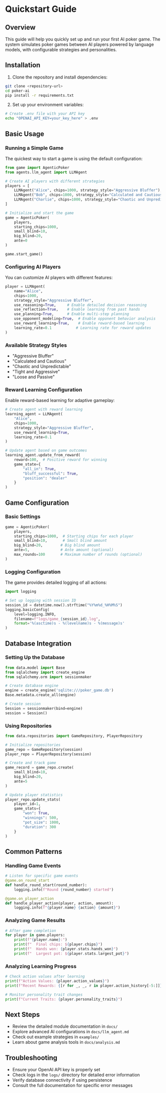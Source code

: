# Quickstart Guide

## Overview
This guide will help you quickly set up and run your first AI poker game. The system simulates poker games between AI players powered by language models, with configurable strategies and personalities.

## Installation

1. Clone the repository and install dependencies:
```bash
git clone <repository-url>
cd poker-ai
pip install -r requirements.txt
```

2. Set up your environment variables:
```bash
# Create .env file with your API key
echo "OPENAI_API_KEY=your_key_here" > .env
```

## Basic Usage

### Running a Simple Game
The quickest way to start a game is using the default configuration:

```python
from game import AgenticPoker
from agents.llm_agent import LLMAgent

# Create AI players with different strategies
players = [
    LLMAgent("Alice", chips=1000, strategy_style="Aggressive Bluffer"),
    LLMAgent("Bob", chips=1000, strategy_style="Calculated and Cautious"),
    LLMAgent("Charlie", chips=1000, strategy_style="Chaotic and Unpredictable")
]

# Initialize and start the game
game = AgenticPoker(
    players,
    starting_chips=1000,
    small_blind=10,
    big_blind=20,
    ante=0
)

game.start_game()
```

### Configuring AI Players
You can customize AI players with different features:

```python
player = LLMAgent(
    name="Alice",
    chips=1000,
    strategy_style="Aggressive Bluffer",
    use_reasoning=True,     # Enable detailed decision reasoning
    use_reflection=True,    # Enable learning from past hands
    use_planning=True,      # Enable multi-step planning
    use_opponent_modeling=True,  # Enable opponent behavior analysis
    use_reward_learning=True,    # Enable reward-based learning
    learning_rate=0.1           # Learning rate for reward updates
)
```

### Available Strategy Styles
- "Aggressive Bluffer"
- "Calculated and Cautious"
- "Chaotic and Unpredictable"
- "Tight and Aggressive"
- "Loose and Passive"

### Reward Learning Configuration
Enable reward-based learning for adaptive gameplay:

```python
# Create agent with reward learning
learning_agent = LLMAgent(
    "Alice",
    chips=1000,
    strategy_style="Aggressive Bluffer",
    use_reward_learning=True,
    learning_rate=0.1
)

# Update agent based on game outcomes
learning_agent.update_from_reward(
    reward=100,  # Positive reward for winning
    game_state={
        "all_in": True,
        "bluff_successful": True,
        "position": "dealer"
    }
)
```

## Game Configuration

### Basic Settings
```python
game = AgenticPoker(
    players,
    starting_chips=1000,  # Starting chips for each player
    small_blind=10,       # Small blind amount
    big_blind=20,        # Big blind amount
    ante=5,              # Ante amount (optional)
    max_rounds=100       # Maximum number of rounds (optional)
)
```

### Logging Configuration
The game provides detailed logging of all actions:

```python
import logging

# Set up logging with session ID
session_id = datetime.now().strftime("%Y%m%d_%H%M%S")
logging.basicConfig(
    level=logging.INFO,
    filename=f"logs/game_{session_id}.log",
    format='%(asctime)s - %(levelname)s - %(message)s'
)
```

## Database Integration

### Setting Up the Database
```python
from data.model import Base
from sqlalchemy import create_engine
from sqlalchemy.orm import sessionmaker

# Create database engine
engine = create_engine('sqlite:///poker_game.db')
Base.metadata.create_all(engine)

# Create session
Session = sessionmaker(bind=engine)
session = Session()
```

### Using Repositories
```python
from data.repositories import GameRepository, PlayerRepository

# Initialize repositories
game_repo = GameRepository(session)
player_repo = PlayerRepository(session)

# Create and track game
game_record = game_repo.create(
    small_blind=10,
    big_blind=20,
    ante=5
)

# Update player statistics
player_repo.update_stats(
    player_id=1,
    game_stats={
        "won": True,
        "winnings": 500,
        "pot_size": 1000,
        "duration": 300
    }
)
```

## Common Patterns

### Handling Game Events
```python
# Listen for specific game events
@game.on_round_start
def handle_round_start(round_number):
    logging.info(f"Round {round_number} started")

@game.on_player_action
def handle_player_action(player, action, amount):
    logging.info(f"{player.name} {action} {amount}")
```

### Analyzing Game Results
```python
# After game completion
for player in game.players:
    print(f"{player.name}:")
    print(f"  Final chips: ${player.chips}")
    print(f"  Hands won: {player.stats.hands_won}")
    print(f"  Largest pot: ${player.stats.largest_pot}")
```

### Analyzing Learning Progress
```python
# Check action values after learning
print(f"Action Values: {player.action_values}")
print(f"Recent Rewards: {[r for _, _, r in player.action_history[-5:]]}")

# Monitor personality trait changes
print(f"Current Traits: {player.personality_traits}")
```

## Next Steps
- Review the detailed module documentation in `docs/`
- Explore advanced AI configurations in `docs/llm_agent.md`
- Check out example strategies in `examples/`
- Learn about game analysis tools in `docs/analysis.md`

## Troubleshooting
- Ensure your OpenAI API key is properly set
- Check logs in the `logs/` directory for detailed error information
- Verify database connectivity if using persistence
- Consult the full documentation for specific error messages 